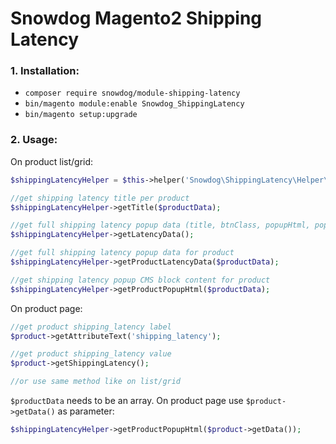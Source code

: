 # Snowdog Magento2 Shipping Latency

### 1. Installation:

* `composer require snowdog/module-shipping-latency`
* `bin/magento module:enable Snowdog_ShippingLatency`
* `bin/magento setup:upgrade`

### 2. Usage:

On product list/grid:
```php
$shippingLatencyHelper = $this->helper('Snowdog\ShippingLatency\Helper\Data');

//get shipping latency title per product
$shippingLatencyHelper->getTitle($productData);

//get full shipping latency popup data (title, btnClass, popupHtml, popupId) for all shipping_latency attribute values
$shippingLatencyHelper->getLatencyData();

//get full shipping latency popup data for product
$shippingLatencyHelper->getProductLatencyData($productData);

//get shipping latency popup CMS block content for product
$shippingLatencyHelper->getProductPopupHtml($productData);
```

On product page:
```php
//get product shipping_latency label
$product->getAttributeText('shipping_latency');

//get product shipping_latency value
$product->getShippingLatency();

//or use same method like on list/grid
```

```$productData``` needs to be an array. On product page use ```$product->getData()``` as parameter:

```php
$shippingLatencyHelper->getProductPopupHtml($product->getData());
```
